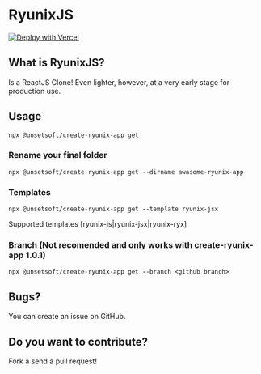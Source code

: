 # RyunixJS

[![Deploy with Vercel](https://vercel.com/button)](https://vercel.com/new/clone?repository-url=https%3A%2F%2Fgithub.com%2FUnSetSoft%2FRyunixjs%2Ftree%2Fmaster%2Fvercel%2Fryunix-jsx&project-name=ryunix-jsx-project&repository-name=ryunix-jsx-project)


## What is RyunixJS?

Is a ReactJS Clone! Even lighter, however, at a very early stage for production use. 

## Usage

`npx @unsetsoft/create-ryunix-app get`

### Rename your final folder

`npx @unsetsoft/create-ryunix-app get --dirname awasome-ryunix-app`

### Templates

`npx @unsetsoft/create-ryunix-app get --template ryunix-jsx`

Supported templates [ryunix-js|ryunix-jsx|ryunix-ryx]

### Branch (Not recomended and only works with create-ryunix-app 1.0.1)

`npx @unsetsoft/create-ryunix-app get --branch <github branch>`

## Bugs?

You can create an issue on GitHub.

## Do you want to contribute?

Fork a send a pull request!
